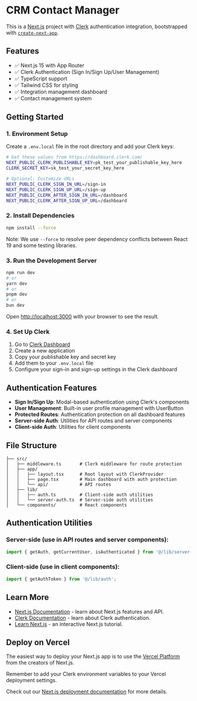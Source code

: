 # CRM Contact Manager

This is a [Next.js](https://nextjs.org) project with [Clerk](https://clerk.com) authentication integration, bootstrapped with [`create-next-app`](https://nextjs.org/docs/app/api-reference/cli/create-next-app).

## Features

- ✅ Next.js 15 with App Router
- ✅ Clerk Authentication (Sign In/Sign Up/User Management)
- ✅ TypeScript support
- ✅ Tailwind CSS for styling
- ✅ Integration management dashboard
- ✅ Contact management system

## Getting Started

### 1. Environment Setup

Create a `.env.local` file in the root directory and add your Clerk keys:

```bash
# Get these values from https://dashboard.clerk.com/
NEXT_PUBLIC_CLERK_PUBLISHABLE_KEY=pk_test_your_publishable_key_here
CLERK_SECRET_KEY=sk_test_your_secret_key_here

# Optional: Customize URLs
NEXT_PUBLIC_CLERK_SIGN_IN_URL=/sign-in
NEXT_PUBLIC_CLERK_SIGN_UP_URL=/sign-up
NEXT_PUBLIC_CLERK_AFTER_SIGN_IN_URL=/dashboard
NEXT_PUBLIC_CLERK_AFTER_SIGN_UP_URL=/dashboard
```

### 2. Install Dependencies

```bash
npm install --force
```

Note: We use `--force` to resolve peer dependency conflicts between React 19 and some testing libraries.

### 3. Run the Development Server

```bash
npm run dev
# or
yarn dev
# or
pnpm dev
# or
bun dev
```

Open [http://localhost:3000](http://localhost:3000) with your browser to see the result.

### 4. Set Up Clerk

1. Go to [Clerk Dashboard](https://dashboard.clerk.com/)
2. Create a new application
3. Copy your publishable key and secret key
4. Add them to your `.env.local` file
5. Configure your sign-in and sign-up settings in the Clerk dashboard

## Authentication Features

- **Sign In/Sign Up**: Modal-based authentication using Clerk's components
- **User Management**: Built-in user profile management with UserButton
- **Protected Routes**: Authentication protection on all dashboard features
- **Server-side Auth**: Utilities for API routes and server components
- **Client-side Auth**: Utilities for client components

## File Structure

```
├── src/
│   ├── middleware.ts       # Clerk middleware for route protection
│   ├── app/
│   │   ├── layout.tsx      # Root layout with ClerkProvider
│   │   ├── page.tsx        # Main dashboard with auth protection
│   │   └── api/            # API routes
│   ├── lib/
│   │   ├── auth.ts         # Client-side auth utilities
│   │   └── server-auth.ts  # Server-side auth utilities
│   └── components/         # React components
```

## Authentication Utilities

### Server-side (use in API routes and server components):
```typescript
import { getAuth, getCurrentUser, isAuthenticated } from '@/lib/server-auth';
```

### Client-side (use in client components):
```typescript
import { getAuthToken } from '@/lib/auth';
```

## Learn More

- [Next.js Documentation](https://nextjs.org/docs) - learn about Next.js features and API.
- [Clerk Documentation](https://clerk.com/docs) - learn about Clerk authentication.
- [Learn Next.js](https://nextjs.org/learn) - an interactive Next.js tutorial.

## Deploy on Vercel

The easiest way to deploy your Next.js app is to use the [Vercel Platform](https://vercel.com/new?utm_medium=default-template&filter=next.js&utm_source=create-next-app&utm_campaign=create-next-app-readme) from the creators of Next.js.

Remember to add your Clerk environment variables to your Vercel deployment settings.

Check out our [Next.js deployment documentation](https://nextjs.org/docs/app/building-your-application/deploying) for more details.
